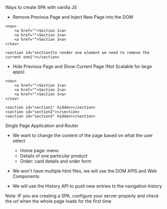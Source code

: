 Ways to create SPA with vanilla JS

- Remove Previous Page and Inject New Page into the DOM
```
<nav>
    <a href="">Section 1<a>
    <a href="">Section 2<a>
    <a href="">Section 3<a>
</nav>

<section id="section{to render one element we need to remove the current one}"></section>
```
- Hide Previous Page and Show Current Page (Not Scalable for large apps)
```
<nav>
    <a href="">Section 1<a>
    <a href="">Section 2<a>
    <a href="">Section 3<a>
</nav>

<section id="section1" hidden></section>
<section id="section2"></section>
<section id="section3" hidden></section>

```


Single Page Application and Router
- We want to change the content of the page based on what the user select
  - Home page: meno
  - Details of one particular product
  - Order: card details and order form

- We won't have multiple html files, we will use the DOM APIS and Web Components
- We will use the History API to push new entries to the navigation history

Note: IF you are creating a SPA, configure your server properly and check the url when the whole page loads for the first time